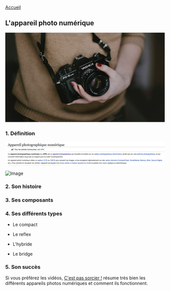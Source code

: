 [Accueil](index.md)

## L'appareil photo numérique 
![Image](images/photographe.jpg)

### 1. Définition

![Image](images/définitionWikipédia.png)

![Image](images/définition1.png)

### 2. Son histoire

### 3. Ses composants

### 4. Ses différents types
* Le compact

* Le reflex

* L'hybride

* Le bridge

### 5. Son succès



Si vous préférez les vidéos, [C'est pas sorcier !](https://www.youtube.com/watch?v=l9yCIbvD2S0) résume très bien les différents appareils photos numériques et comment ils fonctionnent.

